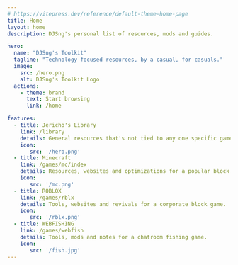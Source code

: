 ```yaml
---
# https://vitepress.dev/reference/default-theme-home-page
title: Home
layout: home
description: DJSng's personal list of resources, mods and guides.

hero:
  name: "DJSng's Toolkit"
  tagline: "Technology focused resources, by a casual, for casuals."
  image:
    src: /hero.png
    alt: DJSng's Toolkit Logo
  actions:
    - theme: brand  
      text: Start browsing
      link: /home

features:
  - title: Jericho's Library
    link: /library
    details: General resources that's not tied to any one specific game.
    icon:
       src: '/hero.png'
  - title: Minecraft
    link: /games/mc/index
    details: Resources, websites and optimizations for a popular block game.
    icon:
       src: '/mc.png'
  - title: ROBLOX
    link: /games/rblx
    details: Tools, websites and revivals for a corporate block game.
    icon:
       src: '/rblx.png'
  - title: WEBFISHING
    link: /games/webfish
    details: Tools, mods and notes for a chatroom fishing game.
    icon:
       src: '/fish.jpg'
---
```


